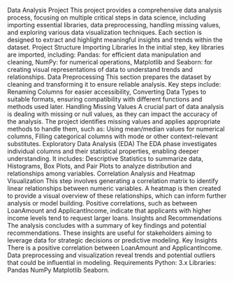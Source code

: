 
Data Analysis Project
This project provides a comprehensive data analysis process, focusing on multiple critical steps in data science, including importing essential libraries, data preprocessing, handling missing values, and exploring various data visualization techniques. Each section is designed to extract and highlight meaningful insights and trends within the dataset.
Project Structure
Importing Libraries
In the initial step, key libraries are imported, including:
Pandas: for efficient data manipulation and cleaning,
NumPy: for numerical operations,
Matplotlib and Seaborn: for creating visual representations of data to understand trends and relationships.
Data Preprocessing
This section prepares the dataset by cleaning and transforming it to ensure reliable analysis. Key steps include:
Renaming Columns for easier accessibility,
Converting Data Types to suitable formats, ensuring compatibility with different functions and methods used later.
Handling Missing Values
A crucial part of data analysis is dealing with missing or null values, as they can impact the accuracy of the analysis. The project identifies missing values and applies appropriate methods to handle them, such as:
Using mean/median values for numerical columns,
Filling categorical columns with mode or other context-relevant substitutes.
Exploratory Data Analysis (EDA)
The EDA phase investigates individual columns and their statistical properties, enabling deeper understanding. It includes:
Descriptive Statistics to summarize data,
Histograms, Box Plots, and Pair Plots to analyze distribution and relationships among variables.
Correlation Analysis and Heatmap Visualization
This step involves generating a correlation matrix to identify linear relationships between numeric variables. A heatmap is then created to provide a visual overview of these relationships, which can inform further analysis or model building.
Positive correlations, such as between LoanAmount and ApplicantIncome, indicate that applicants with higher income levels tend to request larger loans.
Insights and Recommendations
The analysis concludes with a summary of key findings and potential recommendations. These insights are useful for stakeholders aiming to leverage data for strategic decisions or predictive modeling.
Key Insights
There is a positive correlation between LoanAmount and ApplicantIncome.
Data preprocessing and visualization reveal trends and potential outliers that could be influential in modeling.
Requirements
Python: 3.x
Libraries:
Pandas
NumPy
Matplotlib
Seaborn.

